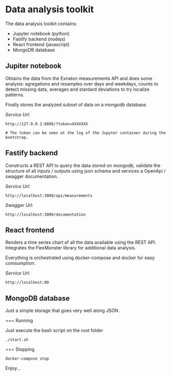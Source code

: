 
Data analysis toolkit
=====================

The data analysis toolkit contains:

- Jupyter notebook (python)
- Fastify backend (nodejs)
- React frontend (javascript)
- MongoDB database

Jupiter notebook
----------------

Obtains the data from the Exnaton measurements API and does some analysis: agregations and resamples over days and weekdays, counts to detect missing data, averages and stardard deviations to try localize patterns.

Finally stores the analyzed subset of data on a mongodb database.

*Service Url:*
```
http://127.0.0.1:8888/?token=XXXXXXX

# The token can be seen at the log of the Jupyter container during the bootstrap.
```


Fastify backend
---------------

Constructs a REST API to query the data stored on mongodb, validate the structure of all inputs / outputs using json schema and services a OpenApi / swagger documentation.


*Service Url:*
```
http://localhost:3000/api/measurements
```

*Swagger Url:*
```
http://localhost:3000/documentation
```

React frontend
--------------

Renders a time series chart of all the data available using the REST API. Integrates the FlexMonster library for additional data analysis.


Everything is orchestrated using docker-compose and docker for easy comsumption.

*Service Url:*
```
http://localhost:80
```


MongoDB database
----------------

Just a simple storage that goes very well along JSON.


=== Running

Just execute the bash script on the root folder

```
./start.sh
```

=== Stopping

```
docker-compose stop
```

Enjoy...